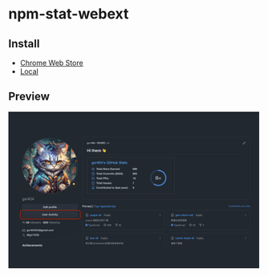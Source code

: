 # npm-stat-webext

## Install

- [Chrome Web Store](https://chromewebstore.google.com/detail/)
- [Local](https://github.com/gxr404/npm-stat-webext/releases)

## Preview

<img src="./docs/assets/preview.png" width="500">
